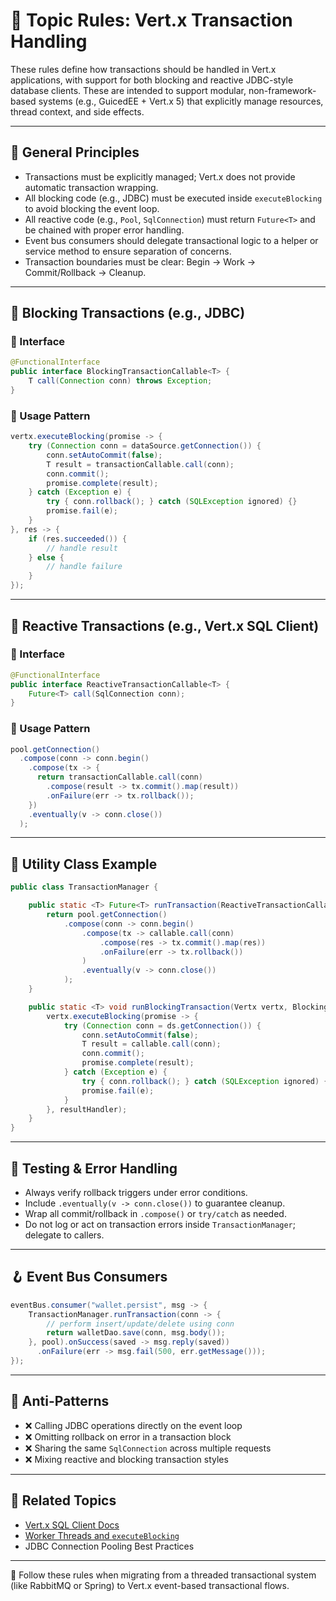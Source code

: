 # 📘 Topic Rules: Vert.x Transaction Handling

These rules define how transactions should be handled in Vert.x applications, with support for both blocking and reactive JDBC-style database clients. These are intended to support modular, non-framework-based systems (e.g., GuicedEE + Vert.x 5) that explicitly manage resources, thread context, and side effects.

---

## 🔖 General Principles

* Transactions must be explicitly managed; Vert.x does not provide automatic transaction wrapping.
* All blocking code (e.g., JDBC) must be executed inside `executeBlocking` to avoid blocking the event loop.
* All reactive code (e.g., `Pool`, `SqlConnection`) must return `Future<T>` and be chained with proper error handling.
* Event bus consumers should delegate transactional logic to a helper or service method to ensure separation of concerns.
* Transaction boundaries must be clear: Begin → Work → Commit/Rollback → Cleanup.

---

## 🧱 Blocking Transactions (e.g., JDBC)

### 🔹 Interface

```java
@FunctionalInterface
public interface BlockingTransactionCallable<T> {
    T call(Connection conn) throws Exception;
}
```

### 🔹 Usage Pattern

```java
vertx.executeBlocking(promise -> {
    try (Connection conn = dataSource.getConnection()) {
        conn.setAutoCommit(false);
        T result = transactionCallable.call(conn);
        conn.commit();
        promise.complete(result);
    } catch (Exception e) {
        try { conn.rollback(); } catch (SQLException ignored) {}
        promise.fail(e);
    }
}, res -> {
    if (res.succeeded()) {
        // handle result
    } else {
        // handle failure
    }
});
```

---

## 🌊 Reactive Transactions (e.g., Vert.x SQL Client)

### 🔹 Interface

```java
@FunctionalInterface
public interface ReactiveTransactionCallable<T> {
    Future<T> call(SqlConnection conn);
}
```

### 🔹 Usage Pattern

```java
pool.getConnection()
  .compose(conn -> conn.begin()
    .compose(tx -> {
      return transactionCallable.call(conn)
        .compose(result -> tx.commit().map(result))
        .onFailure(err -> tx.rollback());
    })
    .eventually(v -> conn.close())
  );
```

---

## 🧰 Utility Class Example

```java
public class TransactionManager {

    public static <T> Future<T> runTransaction(ReactiveTransactionCallable<T> callable, Pool pool) {
        return pool.getConnection()
            .compose(conn -> conn.begin()
                .compose(tx -> callable.call(conn)
                    .compose(res -> tx.commit().map(res))
                    .onFailure(err -> tx.rollback())
                )
                .eventually(v -> conn.close())
            );
    }

    public static <T> void runBlockingTransaction(Vertx vertx, BlockingTransactionCallable<T> callable, DataSource ds, Handler<AsyncResult<T>> resultHandler) {
        vertx.executeBlocking(promise -> {
            try (Connection conn = ds.getConnection()) {
                conn.setAutoCommit(false);
                T result = callable.call(conn);
                conn.commit();
                promise.complete(result);
            } catch (Exception e) {
                try { conn.rollback(); } catch (SQLException ignored) {}
                promise.fail(e);
            }
        }, resultHandler);
    }
}
```

---

## 🧪 Testing & Error Handling

* Always verify rollback triggers under error conditions.
* Include `.eventually(v -> conn.close())` to guarantee cleanup.
* Wrap all commit/rollback in `.compose()` or `try/catch` as needed.
* Do not log or act on transaction errors inside `TransactionManager`; delegate to callers.

---

## 🪝 Event Bus Consumers

```java
eventBus.consumer("wallet.persist", msg -> {
    TransactionManager.runTransaction(conn -> {
        // perform insert/update/delete using conn
        return walletDao.save(conn, msg.body());
    }, pool).onSuccess(saved -> msg.reply(saved))
      .onFailure(err -> msg.fail(500, err.getMessage()));
});
```

---

## 🚫 Anti-Patterns

* ❌ Calling JDBC operations directly on the event loop
* ❌ Omitting rollback on error in a transaction block
* ❌ Sharing the same `SqlConnection` across multiple requests
* ❌ Mixing reactive and blocking transaction styles

---

## 📎 Related Topics

* [Vert.x SQL Client Docs](https://vertx.io/docs/vertx-sql-client/java/)
* [Worker Threads and `executeBlocking`](https://vertx.io/docs/vertx-core/java/#_worker_threads)
* JDBC Connection Pooling Best Practices

---

📌 Follow these rules when migrating from a threaded transactional system (like RabbitMQ or Spring) to Vert.x event-based transactional flows.
